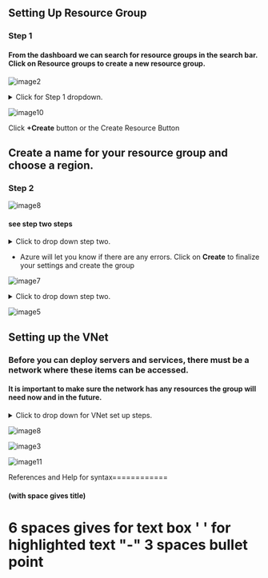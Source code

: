## Setting Up Resource Group

### Step 1

#### From the dashboard we can search for resource groups in the search bar. Click on Resource groups to create a new resource group.





![image2](https://user-images.githubusercontent.com/115432675/223289863-a527c45a-8f31-45c8-9864-b37ef01bd4a5.png)

<details>
  <summary>Click for Step 1 dropdown.</summary>
  
  <br>
  
1. Azure requires that you set up a resource group before you can set up anything else.
2. Use the Azure portal to create a resource group that will contain everything the development team needs.

</details>






![image10](https://user-images.githubusercontent.com/115432675/223291427-d9507fb8-787d-4237-870c-c2b327393701.png)

Click **+Create** button or the Create Resource Button








## Create a name for your resource group and choose a region. 

### Step 2


![image8](https://user-images.githubusercontent.com/115432675/223294082-f38e3513-056e-4ad2-aad7-3c168d09757d.png)


#### see step two steps
<details>
  <summary>Click to drop down step two.</summary>
  
  <br>
 
1. Create name of your resource group and choose a region. 
2. Every resource you create after this must be created in the same region.
3. Click on **Review + create**
  
**Note:** When creating a resource group it is best practice to keep note of what region your group is in. This group's region is the East US, so I put EUS at the end of the resource group name (Exmple-Resourcegroup-EUS) for myself or whoever else is managing the server knows the region.
  

</details>

 - Azure will let you know if there are any errors. Click on **Create** to finalize your settings and create the group


![image7](https://user-images.githubusercontent.com/115432675/223298662-af6801a3-e7b4-46cb-88aa-bdf5493b9de2.png)

<details>
  <summary>Click to drop down step two.</summary>
  
  <br>
  
- **Once the group is created:**
  - Go to resource groups in the top-right corner to view your new resource group
 
  
  **See below**
  
  </details>
  
  
  ![image5](https://user-images.githubusercontent.com/115432675/223300263-6f32b43f-fe1b-44fa-9a73-b811467ab879.png)
  
  
  
  ## Setting up the VNet
  
  ### Before you can deploy servers and services, there must be a network where these items can be accessed. 
  
  #### It is important to make sure the network has any resources the group will need now and in the future.
 
 <details>
  <summary>Click to drop down for VNet set up steps.</summary>
  
  <br>
  
1. Return to the search bar and search network and **choose Virtual networks**
2. Click **+create** once in Virtual networks
3. IP adresses Keep Default
4. Keep security default we will secure our network with a security group later. 
  
  </details>
  
  


![image8](https://user-images.githubusercontent.com/115432675/223301106-3fdc9312-0b31-412c-b93a-4b82218d7015.png)


![image3](https://user-images.githubusercontent.com/115432675/223302191-bfa47c42-9357-40b2-ab24-245ad91cc363.png)


![image11](https://user-images.githubusercontent.com/115432675/223302296-22d1590f-0121-4c6c-acdd-31fc32f1894e.png)




  
  
  
  
  
  
  
  
  










References and Help for syntax============
#### (with space gives title)
6 spaces gives for text box
' ' for highlighted text 
"-" 3 spaces bullet point
================================

